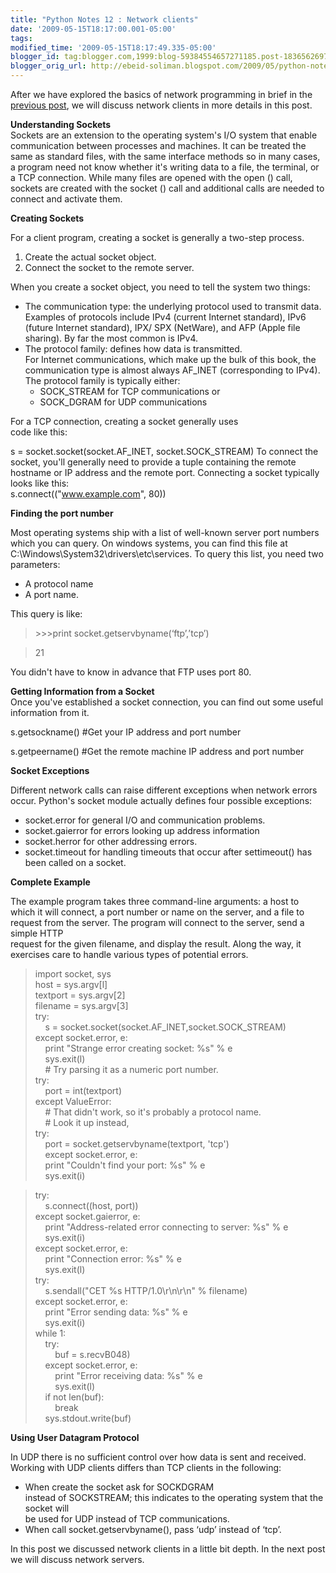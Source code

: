 ```yaml
--- 
title: "Python Notes 12 : Network clients" 
date: '2009-05-15T18:17:00.001-05:00' 
tags: 
modified_time: '2009-05-15T18:17:49.335-05:00' 
blogger_id: tag:blogger.com,1999:blog-59384554657271185.post-1836562697685840799
blogger_orig_url: http://ebeid-soliman.blogspot.com/2009/05/python-notes-12-network-clients.html
---
```


After we have explored the basics of network programming in brief in the
[previous
post](http://ebeid-soliman.blogspot.com/2009/05/python-notes-11-introduction-to-network.html),
we will discuss network clients in more details in this post.

**Understanding Sockets**  
Sockets are an extension to the operating system's I/O system that
enable communication between processes and machines. It can be treated
the same as standard files, with the same interface methods so in many
cases, a program need not know whether it's writing data to a file, the
terminal, or a TCP connection. While many files are opened with the open
() call, sockets are created with the socket () call and additional
calls are needed to connect and activate them.

**Creating Sockets**

For a client program, creating a socket is generally a two-step process.

1.  Create the actual socket object.
2.  Connect the socket to the remote server.

When you create a socket object, you need to tell the system two things:

-   The communication type: the underlying protocol used to transmit
    data. Examples of protocols include IPv4 (current Internet
    standard), IPv6 (future Internet standard), IPX/ SPX (NetWare), and
    AFP (Apple file sharing). By far the most common is IPv4.
-   The protocol family: defines how data is transmitted.  
    For Internet communications, which make up the bulk of this book,
    the communication type is almost always AF\_INET (corresponding to
    IPv4). The protocol family is typically either:
    -   SOCK\_STREAM for TCP communications or
    -   SOCK\_DGRAM for UDP communications

For a TCP connection, creating a socket generally uses  
code like this:

s = socket.socket(socket.AF\_INET, socket.SOCK\_STREAM) To connect the
socket, you'll generally need to provide a tuple containing the remote
hostname or IP address and the remote port. Connecting a socket
typically looks like this:  
s.connect(("www.example.com", 80))

**Finding the port number**

Most operating systems ship with a list of well-known server port
numbers which you can query. On windows systems, you can find this file
at C:\\Windows\\System32\\drivers\\etc\\services. To query this list,
you need two parameters:

-   A protocol name
-   A port name.

This query is like:

> &gt;&gt;&gt;print socket.getservbyname(‘ftp’,’tcp’)

> 21

You didn't have to know in advance that FTP uses port 80.

**Getting Information from a Socket**  
Once you've established a socket connection, you can find out some
useful information from it.

s.getsockname() \#Get your IP address and port number

s.getpeername() \#Get the remote machine IP address and port number

**Socket Exceptions**

Different network calls can raise different exceptions when network
errors occur. Python's socket module actually defines four possible
exceptions:

-   socket.error for general I/O and communication problems.
-   socket.gaierror for errors looking up address information
-   socket.herror for other addressing errors.
-   socket.timeout for handling timeouts that occur after settimeout()
    has been called on a socket.

**Complete Example**

The example program takes three command-line arguments: a host to which
it will connect, a port number or name on the server, and a file to
request from the server. The program will connect to the server, send a
simple HTTP  
request for the given filename, and display the result. Along the way,
it exercises care to handle various types of potential errors.

> import socket, sys  
> host = sys.argv\[l\]  
> textport = sys.argv\[2\]  
> filename = sys.argv\[3\]  
> try:  
>     s = socket.socket(socket.AF\_INET,socket.SOCK\_STREAM)  
> except socket.error, e:   
>     print "Strange error creating socket: %s" % e   
>     sys.exit(l)  
>     \# Try parsing it as a numeric port number.  
> try:  
>     port = int(textport)  
> except ValueError:  
>     \# That didn't work, so it's probably a protocol name.  
>     \# Look it up instead,  
> try:  
>     port = socket.getservbyname(textport, 'tcp')  
>     except socket.error, e:  
>     print "Couldn't find your port: %s" % e  
>     sys.exit(i)

> try:  
>     s.connect((host, port))  
> except socket.gaierror, e:  
>     print "Address-related error connecting to server: %s" % e  
>     sys.exit(i)  
> except socket.error, e:  
>     print "Connection error: %s" % e  
>     sys.exit(l)  
> try:  
>     s.sendall("CET %s HTTP/1.0\\r\\n\\r\\n" % filename)  
> except socket.error, e:  
>     print "Error sending data: %s" % e  
>     sys.exit(i)  
> while 1:  
>     try:  
>         buf = s.recvB048)  
>     except socket.error, e:  
>         print "Error receiving data: %s" % e  
>         sys.exit(l)  
>     if not len(buf):  
>         break  
>     sys.stdout.write(buf)

**Using User Datagram Protocol**

In UDP there is no sufficient control over how data is sent and
received. Working with UDP clients differs than TCP clients in the
following:

-   When create the socket ask for SOCKDGRAM  
    instead of SOCKSTREAM; this indicates to the operating system that
    the socket will  
    be used for UDP instead of TCP communications.
-   When call socket.getservbyname(), pass ‘udp’ instead of ‘tcp’.

In this post we discussed network clients in a little bit depth. In the
next post we will discuss network servers.
